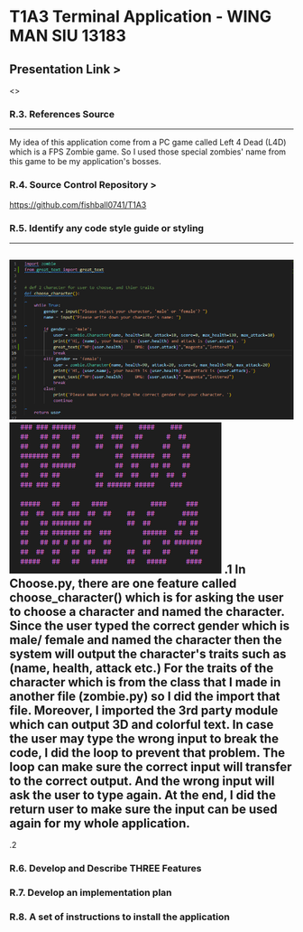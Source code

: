 # T1A3 Terminal Application - WING MAN SIU  13183

## Presentation Link >

<>

### R.3. References Source

---
My idea of this application come from a PC game called Left 4 Dead (L4D) which is a FPS Zombie game. So I used those special zombies' name from this game to be my application's bosses.

### R.4. Source Control Repository >

<https://github.com/fishball0741/T1A3>

### R.5. Identify any code style guide or styling

---
![Choose.py](docs/Choose.png)
![3rd party](docs/hp,dmg.png)
.1 In Choose.py, there are one feature called choose_character() which is for asking the user to choose a character and named the character. Since the user typed the correct gender which is male/ female and named the character then the system will output the character's traits such as (name, health, attack etc.) For the traits of the character which is from the class that I made in another file (zombie.py) so I did the import that file.
Moreover, I imported the 3rd party module which can output 3D and colorful text.
In case the user may type the wrong input to break the code, I did the loop to prevent that problem. The loop can make sure the correct input will transfer to the correct output. And the wrong input will ask the user to type again.
At the end, I did the return user to make sure the input can be used again for my whole application.
---

.2 

### R.6. Develop and Describe THREE Features


### R.7. Develop an implementation plan


### R.8. A set of instructions to install the application